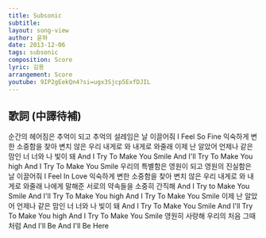 ```yaml
---
title: Subsonic
subtitle:
layout: song-view
author: 윤하
date: 2013-12-06
tags: subsonic
composition: Score
lyric: 김용
arrangement: Score
youtube: 9IP2gEekQn4?si=ugx3Sjcp5ExfDJIL
---
```


## 歌詞 (中譯待補)

순간의 헤어짐은 추억이 되고
추억의 설레임은 날 이끌어줘
I Feel So Fine
익숙하게 변한 소중함을 찾아
변치 않은 우리 내게로 와
내게로 와줄래
이제 난 알았어 언제나
같은 맘인 너
너와 나 빛이 돼
And I Try To Make You Smile
And I'll Try To Make You high
And I Try To Make You Smile
우리의 특별함은 영원이 되고
영원의 진실함은 날 이끌어줘
I Feel In Love
익숙하게 변한 소중함을 찾아
변치 않은 우리 내게로 와
내게로 와줄래
나에게 말해준 서로의 약속들을
소중히 간직해
And I Try to Make You Smile
And I'll Try To Make You high
And I Try To Make You Smile
이제 난 알았어 언제나
같은 맘인 너
너와 나 빛이 돼
And I Try To Make You Smile
And I'll Try To Make You high
And I Try To Make You Smile
영원히 사랑해
우리의 처음 그때처럼
And I'll Be
And I'll Be Here
